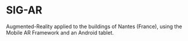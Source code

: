 SIG-AR
======

Augmented-Reality applied to the buildings of Nantes (France), using the Mobile AR Framework and an Android tablet.